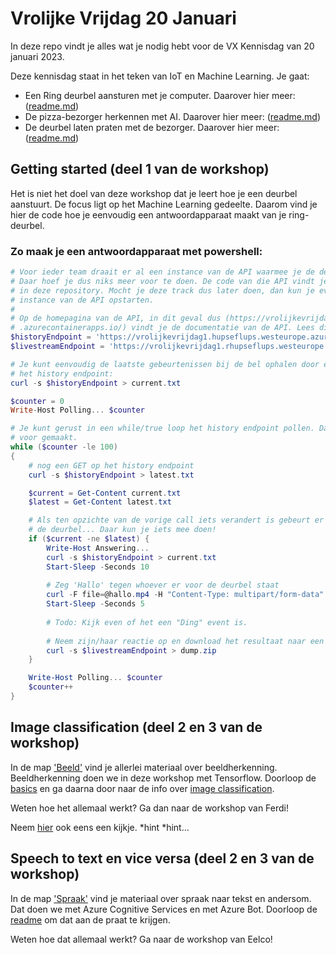 # Vrolijke Vrijdag 20 Januari

In deze repo vindt je alles wat je nodig hebt voor de VX Kennisdag van 20 januari 2023.

Deze kennisdag staat in het teken van IoT en Machine Learning. Je gaat:

* Een Ring deurbel aansturen met je computer. Daarover hier meer: ([readme.md](https://github.com/VXCompany/vrolijkevrijdag012023/tree/main/deurbel))
* De pizza-bezorger herkennen met AI. Daarover hier meer: ([readme.md](https://github.com/VXCompany/vrolijkevrijdag012023/tree/main/beeld))
* De deurbel laten praten met de bezorger. Daarover hier meer: ([readme.md](https://github.com/VXCompany/vrolijkevrijdag012023/tree/main/spraak))

## Getting started (deel 1 van de workshop)

Het is niet het doel van deze workshop dat je leert hoe je een deurbel aanstuurt. De focus ligt op het Machine Learning gedeelte. Daarom vind je hier de code hoe je eenvoudig een antwoordapparaat maakt van je ring-deurbel.

### Zo maak je een antwoordapparaat met powershell:

```powershell
# Voor ieder team draait er al een instance van de API waarmee je de deurbel aanstuurt.
# Daar hoef je dus niks meer voor te doen. De code van die API vindt je in de map 'Deurbel'
# in deze repository. Mocht je deze track dus later doen, dan kun je eventueel zelf een 
# instance van de API opstarten. 
#
# Op de homepagina van de API, in dit geval dus (https://vrolijkevrijdag1.hupseflups.westeurope
# .azurecontainerapps.io/) vindt je de documentatie van de API. Lees die door.
$historyEndpoint = 'https://vrolijkevrijdag1.hupseflups.westeurope.azurecontainerapps.io/cameras/1234567890/history'
$livestreamEndpoint = 'https://vrolijkevrijdag1.rhupseflups.westeurope.azurecontainerapps.io/cameras/1234567890/livestream'

# Je kunt eenvoudig de laatste gebeurtenissen bij de bel ophalen door een GET te doen op 
# het history endpoint:
curl -s $historyEndpoint > current.txt

$counter = 0
Write-Host Polling... $counter

# Je kunt gerust in een while/true loop het history endpoint pollen. Daar is dat endpoint
# voor gemaakt.
while ($counter -le 100)
{
    # nog een GET op het history endpoint
    curl -s $historyEndpoint > latest.txt

    $current = Get-Content current.txt
    $latest = Get-Content latest.txt

    # Als ten opzichte van de vorige call iets verandert is gebeurt er blijkbaar iets bij 
    # de deurbel... Daar kun je iets mee doen!
    if ($current -ne $latest) {
        Write-Host Answering...
        curl -s $historyEndpoint > current.txt
        Start-Sleep -Seconds 10
        
        # Zeg 'Hallo' tegen whoever er voor de deurbel staat
        curl -F file=@hallo.mp4 -H "Content-Type: multipart/form-data" $livestreamEndpoint
        Start-Sleep -Seconds 5
        
        # Todo: Kijk even of het een "Ding" event is.
        
        # Neem zijn/haar reactie op en download het resultaat naar een zipfile
        curl -s $livestreamEndpoint > dump.zip
    }

    Write-Host Polling... $counter
    $counter++
}                               
```

## Image classification (deel 2 en 3 van de workshop)

In de map ['Beeld'](https://github.com/VXCompany/vrolijkevrijdag012023/tree/main/beeld) vind je allerlei materiaal over beeldherkenning. Beeldherkenning doen we in deze workshop met Tensorflow. Doorloop de [basics](https://github.com/VXCompany/vrolijkevrijdag012023/tree/main/beeld/home/basics) en ga daarna door naar de info over [image classification](https://github.com/VXCompany/vrolijkevrijdag012023/blob/main/beeld/home/image_classification/learn.ipynb).

Weten hoe het allemaal werkt? Ga dan naar de workshop van Ferdi!

Neem [hier](https://github.com/VXCompany/vrolijkevrijdag012023/tree/main/beeld/home/serve) ook eens een kijkje. *hint *hint...

## Speech to text en vice versa (deel 2 en 3 van de workshop)
In de map ['Spraak'](https://github.com/VXCompany/vrolijkevrijdag012023/tree/main/spraak) vind je materiaal over spraak naar tekst en andersom. Dat doen we met Azure Cognitive Services en met Azure Bot. Doorloop de [readme](https://github.com/VXCompany/vrolijkevrijdag012023/tree/main/spraak) om dat aan de praat te krijgen.

Weten hoe dat allemaal werkt? Ga naar de workshop van Eelco!
